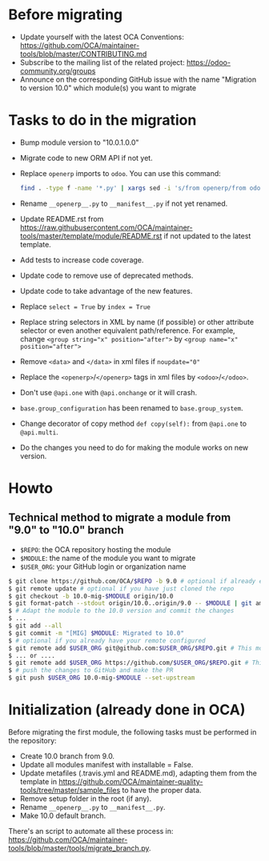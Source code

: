 # Before migrating

* Update yourself with the latest OCA Conventions: https://github.com/OCA/maintainer-tools/blob/master/CONTRIBUTING.md
* Subscribe to the mailing list of the related project: https://odoo-community.org/groups
* Announce on the corresponding GitHub issue with the name "Migration to version 10.0" which module(s) you want to migrate

# Tasks to do in the migration

* Bump module version to "10.0.1.0.0"
* Migrate code to new ORM API if not yet.
* Replace `openerp` imports to `odoo`. You can use this command:

  ```bash
  find . -type f -name '*.py' | xargs sed -i 's/from openerp/from odoo/g'
  ```
* Rename `__openerp__.py` to `__manifest__.py` if not yet renamed.
* Update README.rst from https://raw.githubusercontent.com/OCA/maintainer-tools/master/template/module/README.rst if not updated to the latest template.
* Add tests to increase code coverage.
* Update code to remove use of deprecated methods.
* Update code to take advantage of the new features.
* Replace `select = True` by `index = True`
* Replace string selectors in XML by name (if possible) or other attribute selector or even another equivalent path/reference. For example, change `<group string="x" position="after">` by `<group name="x" position="after">`
* Remove `<data>` and `</data>` in xml files if `noupdate="0"`
* Replace the `<openerp>`/`</openerp>` tags in xml files by `<odoo>`/`</odoo>`.
* Don't use `@api.one` with `@api.onchange` or it will crash.
* `base.group_configuration` has been renamed to `base.group_system`.
* Change decorator of copy method `def copy(self):` from `@api.one` to `@api.multi`.
* Do the changes you need to do for making the module works on new version.

# Howto

## Technical method to migrate a module from "9.0" to "10.0" branch

* `$REPO`: the OCA repository hosting the module
* `$MODULE`: the name of the module you want to migrate
* `$USER_ORG`: your GitHub login or organization name

```bash
$ git clone https://github.com/OCA/$REPO -b 9.0 # optional if already existing
$ git remote update # optional if you have just cloned the repo
$ git checkout -b 10.0-mig-$MODULE origin/10.0
$ git format-patch --stdout origin/10.0..origin/9.0 -- $MODULE | git am -3
$ # Adapt the module to the 10.0 version and commit the changes
$ ...
$ git add --all
$ git commit -m "[MIG] $MODULE: Migrated to 10.0"
$ # optional if you already have your remote configured
$ git remote add $USER_ORG git@github.com:$USER_ORG/$REPO.git # This mode requires an SSH key in the GitHub account
$ ... or ....
$ git remote add $USER_ORG https://github.com/$USER_ORG/$REPO.git # This will required to enter user/password each time
$ # push the changes to GitHub and make the PR
$ git push $USER_ORG 10.0-mig-$MODULE --set-upstream
```

# Initialization (already done in OCA)

Before migrating the first module, the following tasks must be performed in the repository:

* Create 10.0 branch from 9.0.
* Update all modules manifest with installable = False.
* Update metafiles (.travis.yml and README.md), adapting them from the template in https://github.com/OCA/maintainer-quality-tools/tree/master/sample_files to have the proper data.
* Remove setup folder in the root (if any).
* Rename `__openerp__.py` to `__manifest__.py`.
* Make 10.0 default branch.

There's an script to automate all these process in: https://github.com/OCA/maintainer-tools/blob/master/tools/migrate_branch.py.